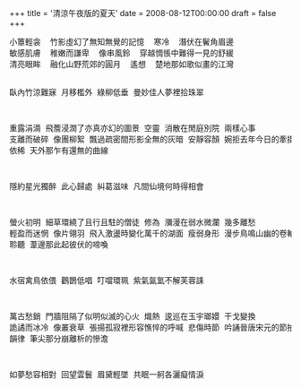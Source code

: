 +++
title = '清涼午夜版的夏天'
date = 2008-08-12T00:00:00
draft = false
+++

<div class="poem">
<pre>
小簟輕衾  竹影虛幻了無知無覺的記憶  寒冷  潛伏在鬢角眉邊
敏感肌膚  稚嫩而謙卑  像串風鈴  穿越惆悵中難得一見的舒緩
清亮眼眸  融化山野荒郊的圓月  遙想  楚地那如歌似畫的江灣

臥內竹涼難寐  月移檻外  綠柳低垂  曼妙佳人夢裡拾珠翠

重露涓滴  飛簷浸潤了亦真亦幻的圖景  空靈  消散在閒庭別院
兩樣心事  支離而破碎  像團柳絮  飄過疏密間形影全無的灰暗
安靜容顏  婉拒去年今日的牽掛  依稀  天外那乍有還無的曲線

隱約星光獨醉  此心歸處  糾葛滋味  凡間仙境何時得相會

螢火初明  細草環繞了且行且駐的僧徒  修為  瀰漫在弱水微瀾
幾多離愁  輕盈而迷惘  像片翎羽  飛入激盪時變化萬千的湖面
瘦弱身形  漫步鳥鳴山幽的卷軸  聆聽  葦邊那此起彼伏的啼喚

水宿禽鳥依偎  鸛鵲低唱  叮噹環珮  紫氣氤氳不解芙蓉誄

萬古愁銷  門牆阻隔了似明似滅的心火  熾熱  逡巡在玉宇瑯嬛
干戈變換  詭譎而冰冷  像叢衰草  張揚孤寂裡形容憔悴的呼喊
悲傷時節  吟誦晉唐宋元的節拍  韻律  筆尖那分崩離析的慘澹

如夢愁容相對  回望雲鬟  眉黛輕墜  共眠一舸各灑癡情淚
</pre>
</div>
